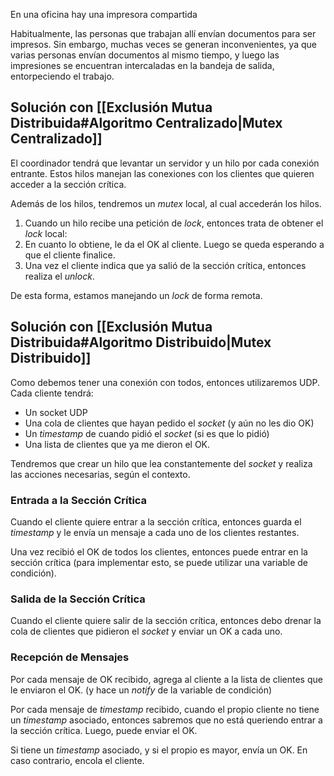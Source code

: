 En una oficina hay una impresora compartida

Habitualmente, las personas que trabajan allí envían documentos para ser impresos. Sin embargo, muchas veces se generan inconvenientes, ya que varias personas envían documentos al mismo tiempo, y luego las impresiones se encuentran intercaladas en la bandeja de salida, entorpeciendo el trabajo.

## Solución con [[Exclusión Mutua Distribuida#Algoritmo Centralizado|Mutex Centralizado]]

El coordinador tendrá que levantar un servidor y un hilo por cada conexión entrante. Estos hilos manejan las conexiones con los clientes que quieren acceder a la sección crítica.

Además de los hilos, tendremos un *mutex* local, al cual accederán los hilos.

1. Cuando un hilo recibe una petición de *lock*, entonces trata de obtener el *lock* local:
2. En cuanto lo obtiene, le da el OK al cliente. Luego se queda esperando a que el cliente finalice.
3. Una vez el cliente indica que ya salió de la sección crítica, entonces realiza el *unlock*.

De esta forma, estamos manejando un *lock* de forma remota.

## Solución con [[Exclusión Mutua Distribuida#Algoritmo Distribuido|Mutex Distribuido]]

Como debemos tener una conexión con todos, entonces utilizaremos UDP. Cada cliente tendrá:

- Un socket UDP
- Una cola de clientes que hayan pedido el *socket* (y aún no les dio OK)
- Un *timestamp* de cuando pidió el *socket* (si es que lo pidió)
- Una lista de clientes que ya me dieron el OK.

Tendremos que crear un hilo que lea constantemente del *socket* y realiza las acciones necesarias, según el contexto.

### Entrada a la Sección Crítica

Cuando el cliente quiere entrar a la sección crítica, entonces guarda el *timestamp* y le envía un mensaje a cada uno de los clientes restantes.

Una vez recibió el OK de todos los clientes, entonces puede entrar en la sección crítica (para implementar esto, se puede utilizar una variable de condición).

### Salida de la Sección Crítica

Cuando el cliente quiere salir de la sección crítica, entonces debo drenar la cola de clientes que pidieron el *socket* y enviar un OK a cada uno.

### Recepción de Mensajes

Por cada mensaje de OK recibido, agrega al cliente a la lista de clientes que le enviaron el OK. (y hace un *notify* de la variable de condición)

Por cada mensaje de *timestamp* recibido, cuando el propio cliente no tiene un *timestamp* asociado, entonces sabremos que no está queriendo entrar a la sección crítica. Luego, puede enviar el OK.

Si tiene un *timestamp* asociado, y si el propio es mayor, envía un OK. En caso contrario, encola el cliente.

